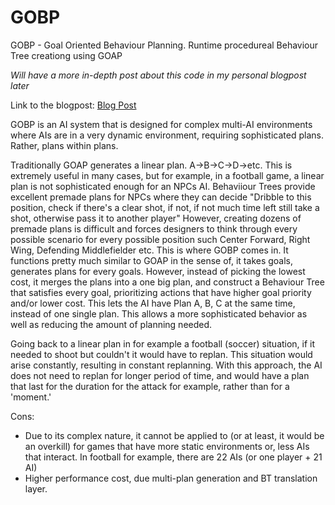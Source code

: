 # GOBP
GOBP - Goal Oriented Behaviour Planning. Runtime procedureal Behaviour Tree creationg using GOAP

*Will have a more in-depth post about this code in my personal blogpost later*

Link to the blogpost: [Blog Post](https://farukosm.wordpress.com/2024/09/16/gobp-goal-oriented-behavior-planning/)

GOBP is an AI system that is designed for complex multi-AI environments where AIs are in a very dynamic environment, requiring sophisticated plans. Rather, plans within plans.

Traditionally GOAP generates a linear plan. A->B->C->D->etc. This is extremely useful in many cases, but for example, in a football game, a linear plan is not sophisticated enough for an NPCs AI.
Behaviiour Trees provide excellent premade plans for NPCs where they can decide "Dribble to this position, check if there's a clear shot, if not, if not much time left still take a shot, otherwise pass it to another player"
However, creating dozens of premade plans is difficult and forces designers to think through every possible scenario for every possible position such Center Forward, Right Wing, Defending Middlefielder etc.
This is where GOBP comes in. It functions pretty much similar to GOAP in the sense of, it takes goals, generates plans for every goals. However, instead of picking the lowest cost, it merges the plans into a one big plan, 
and construct a Behaviour Tree that satisfies every goal, prioritizing actions that have higher goal priority and/or lower cost. This lets the AI have Plan A, B, C at the same time, instead of one single plan.
This allows a more sophisticated behavior as well as reducing the amount of planning needed.

Going back to a linear plan in for example a football (soccer) situation, if it needed to shoot but couldn't it would have to replan. This situation would arise constantly, resulting in constant replanning.
With this approach, the AI does not need to replan for longer period of time, and would have a plan that last for the duration for the attack for example, rather than for a 'moment.'

Cons:
- Due to its complex nature, it cannot be applied to (or at least, it would be an overkill) for games that have more static environments or, less AIs that interact. In football for example, there are 22 AIs (or one player + 21 AI)
- Higher performance cost, due multi-plan generation and BT translation layer.
